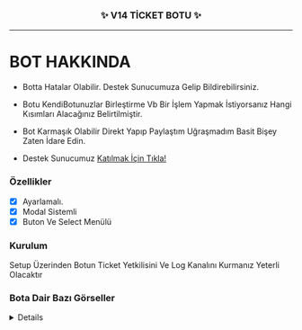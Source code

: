 <h3 align="center">✨ V14 TİCKET BOTU ✨</h3>

---

# BOT HAKKINDA

* Botta Hatalar Olabilir. Destek Sunucumuza Gelip Bildirebilirsiniz.

* Botu KendiBotunuzlar Birleştirme Vb Bir İşlem Yapmak İstiyorsanız Hangi Kısımları Alacağınız Belirtilmiştir.

* Bot Karmaşık Olabilir Direkt Yapıp Paylaştım Uğraşmadım Basit Bişey Zaten İdare Edin.

* Destek Sunucumuz [Katılmak İçin Tıkla!](https://discord.gg/HehFQ7Qcub)

### Özellikler
- [x] Ayarlamalı.
- [x] Modal Sistemli
- [x] Buton Ve Select Menülü

### Kurulum
Setup Üzerinden Botun Ticket Yetkilisini Ve Log Kanalını Kurmanız Yeterli Olacaktır

### Bota Dair Bazı Görseller
<details>
### Ticket Kısmı

![image](https://github.com/Wasleycik/v14-Basit-Ticket-Botu/assets/104096743/6fa49162-957f-4eae-bf85-bccc8258622c)

### Ticket Açmak İçin Sebep Kısmı

![image](https://github.com/Wasleycik/v14-Basit-Ticket-Botu/assets/104096743/f682cd6e-5ba5-4f72-baf6-8ea17d53ed6f)

### Sebep Seçme kıSMI

![image](https://github.com/Wasleycik/v14-Basit-Ticket-Botu/assets/104096743/932a2998-19ac-4508-b4eb-739b2ea11f89)

### Kullanıcı Diğer Seçeneğini Seçerse Modal Menü Açılır

![image](https://github.com/Wasleycik/v14-Basit-Ticket-Botu/assets/104096743/8bda2e4f-9ec2-46d2-b769-319ef38651df)

### Kullanıcı Ticket Açınca Kanala Atılan Mesajlar

![image](https://github.com/Wasleycik/v14-Basit-Ticket-Botu/assets/104096743/44c40c17-978f-416f-83a7-1f520156651c)

### Kullanıcı Ticketi Kapatmak İsterse Ticket Tooldaki Sistem Benzeri

![image](https://github.com/Wasleycik/v14-Basit-Ticket-Botu/assets/104096743/44dfc8ac-238b-49a3-9dd2-cbfcc437042b)

### Ticket Kapatılınca Kanalda Yazılan Mesajları Ticket Açan Açaılış Tarihi vb Loglar

![image](https://github.com/Wasleycik/v14-Basit-Ticket-Botu/assets/104096743/a773d30c-cbfd-4ae7-be86-0f24afbe1c70)

### Kanaldaki Mesajları Html Dosyası Olarak Kaydeder

![image](https://github.com/Wasleycik/v14-Basit-Ticket-Botu/assets/104096743/e38ba156-20f8-409f-9e8e-dab245a221c0)
</details>




